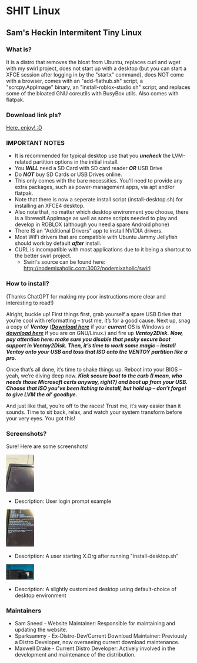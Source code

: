 # SHIT Linux
## Sam's Heckin Intermitent Tiny Linux
### What is?

It is a distro that removes the bloat from Ubuntu, replaces curl and wget with my swirl project, does not start up with a desktop (but you can start a XFCE session after logging in by the "startx" command), does NOT come with a browser, comes with an "add-flathub.sh" script, a "scrcpy.AppImage" binary, an "install-roblox-studio.sh" script, and replaces some of the bloated GNU coreutils with BusyBox utils. Also comes with flatpak.

### Download link pls?

[Here, enjoy! :D](https://sparksammy.com/shit-linux.iso)

### IMPORTANT NOTES

* It is recommended for typical desktop use that you ***uncheck*** the LVM-related partition options in the initial install.
* You ***WILL*** need a SD Card with SD card reader ***OR*** USB Drive
* Do ***NOT*** buy SD Cards or USB Drives online.
* This only comes with the bare necessities. You'll need to provide any extra packages, such as power-management apps, via apt and/or flatpak.
* Note that there is now a seperate install script (install-desktop.sh) for installing an XFCE4 desktop.
* Also note that, no matter which desktop environment you choose, there is a librewolf.AppImage as well as some scripts needed to play and develop in ROBLOX (although you need a spare Android phone)
* There IS an "Additional Drivers" app to install NVIDIA drivers.
* Most WiFi drivers that are compatible with Ubuntu Jammy Jellyfish should work by default ***after*** install.
* CURL is incompatible with most applications due to it being a shortcut to the better swirl project.
  * Swirl's source can be found here: http://nodemixaholic.com:3002/nodemixaholic/swirl

### How to install? 

(Thanks ChatGPT for making my poor instructions more clear and interesting to read!)

Alright, buckle up! First things first, grab yourself a spare USB Drive that you’re cool with reformatting – trust me, it’s for a good cause. Next up, snag a copy of ***Ventoy*** (***[Download here](https://sourceforge.net/projects/ventoy/files/v1.0.97/ventoy-1.0.97-windows.zip/download)*** if your ***current*** OS is Windows or ***[download here](https://sourceforge.net/projects/ventoy/files/v1.0.97/ventoy-1.0.97-windows.zip/download)*** if you are on GNU/Linux.) and fire up ***Ventoy2Disk.*** ***Now, pay attention here: make sure you disable that pesky secure boot support in Ventoy2Disk. Then, it’s time to work some magic – install Ventoy onto your USB and toss that ISO onto the VENTOY partition like a pro.***

Once that’s all done, it’s time to shake things up. Reboot into your BIOS – yeah, we’re diving deep now. ***Kick secure boot to the curb (I mean, who needs those Microsoft certs anyway, right?) and boot up from your USB. Choose that ISO you’ve been itching to install, but hold up – don’t forget to give LVM the ol’ goodbye.***

And just like that, you’re off to the races! Trust me, it’s way easier than it sounds. Time to sit back, relax, and watch your system transform before your very eyes. You got this!

### Screenshots?

Sure! Here are some screenshots!

<img src="login-prompt.webp" width="15%">

* Description: User login prompt example

<img src="starting-x.webp" width="15%">

* Description: A user starting X.Org after running "install-desktop.sh"

<img src="slightly-customized-desktop.webp" width="15%">

* Description: A slightly customized desktop using default-choice of desktop environment

### Maintainers

* Sam Sneed - Website Maintainer: Responsible for maintaining and updating the website.
* Sparksammy - Ex-Distro-Dev/Current Download Maintainer: Previously a Distro Developer, now overseeing current download maintenance.
* Maxwell Drake - Current Distro Developer: Actively involved in the development and maintenance of the distribution.

